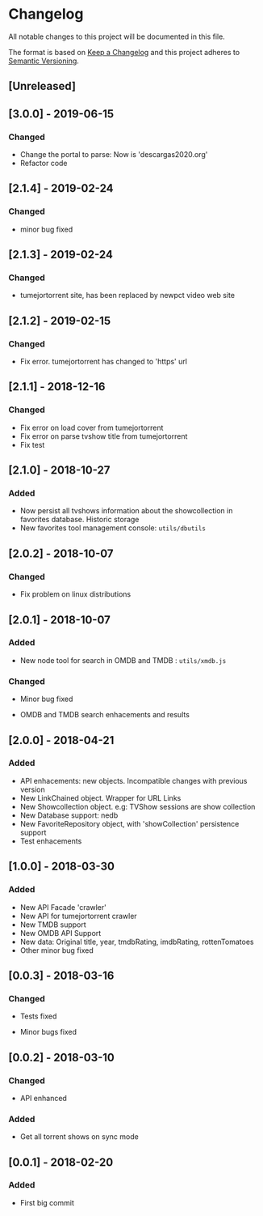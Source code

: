 # Changelog

All notable changes to this project will be documented in this file.

The format is based on [Keep a Changelog](http://keepachangelog.com/en/1.0.0/)
and this project adheres to [Semantic Versioning](http://semver.org/spec/v2.0.0.html).

## [Unreleased]

## [3.0.0] - 2019-06-15

### Changed

- Change the portal to parse: Now is 'descargas2020.org'
- Refactor code

## [2.1.4] - 2019-02-24

### Changed

- minor bug fixed

## [2.1.3] - 2019-02-24

### Changed

- tumejortorrent site, has been replaced by newpct video web site

## [2.1.2] - 2019-02-15

### Changed

- Fix error. tumejortorrent has changed to 'https' url

## [2.1.1] - 2018-12-16

### Changed

- Fix error on load cover from tumejortorrent
- Fix error on parse tvshow title from tumejortorrent
- Fix test

## [2.1.0] - 2018-10-27

### Added

- Now persist all tvshows information about the showcollection in favorites database. Historic storage
- New favorites tool management console: `utils/dbutils`

## [2.0.2] - 2018-10-07

### Changed

- Fix problem on linux distributions

## [2.0.1] - 2018-10-07

### Added

- New node tool for search in OMDB and TMDB : `utils/xmdb.js`

### Changed

- Minor bug fixed

- OMDB and TMDB search enhacements and results

## [2.0.0] - 2018-04-21

### Added

- API enhacements: new objects. Incompatible changes with previous version
- New LinkChained object. Wrapper for URL Links
- New Showcollection object. e.g: TVShow sessions are show collection
- New Database support: nedb
- New FavoriteRepository object, with 'showCollection' persistence support
- Test enhacements

## [1.0.0] - 2018-03-30

### Added

- New API Facade 'crawler'
- New API for tumejortorrent crawler
- New TMDB support
- New OMDB API Support
- New data: Original title, year, tmdbRating, imdbRating, rottenTomatoes
- Other minor bug fixed

## [0.0.3] - 2018-03-16

### Changed

- Tests fixed

- Minor bugs fixed

## [0.0.2] - 2018-03-10

### Changed

- API enhanced

### Added

- Get all torrent shows on sync mode

## [0.0.1] - 2018-02-20

### Added

- First big commit
